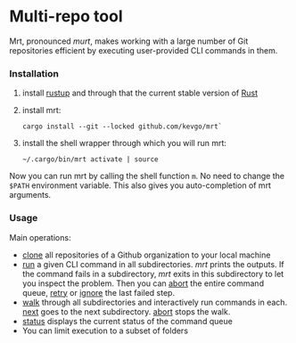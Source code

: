 # Multi-repo tool

Mrt, pronounced _murt_, makes working with a large number of Git repositories
efficient by executing user-provided CLI commands in them.

### Installation

1. install [rustup](https://rustup.rs) and through that the current stable
   version of [Rust](https://www.rust-lang.org)

2. install mrt:

   ```
   cargo install --git --locked github.com/kevgo/mrt`
   ```

3. install the shell wrapper through which you will run mrt:

   ```
   ~/.cargo/bin/mrt activate | source
   ```

Now you can run mrt by calling the shell function `m`. No need to change the
`$PATH` environment variable. This also gives you auto-completion of mrt
arguments.

### Usage

Main operations:

- [clone](documentation/clone.md) all repositories of a Github organization to
  your local machine
- [run](documentation/run.md) a given CLI command in all subdirectories. _mrt_
  prints the outputs. If the command fails in a subdirectory, _mrt_ exits in
  this subdirectory to let you inspect the problem. Then you can
  [abort](documentation/abort.md) the entire command queue,
  [retry](documentation/retry.md) or [ignore](documentation/ignore.md) the last
  failed step.
- [walk](documentation/walk.md) through all subdirectories and interactively run
  commands in each. [next](documentation/next.md) goes to the next subdirectory.
  [abort](documentation/abort.md) stops the walk.
- [status](documentation/status.md) displays the current status of the command
  queue
- You can limit execution to a subset of folders
